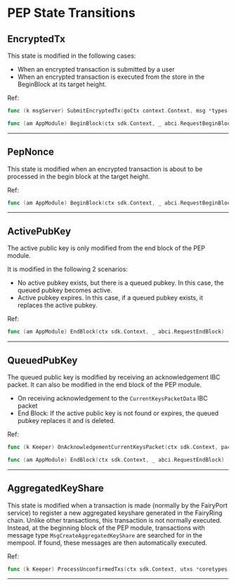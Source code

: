 # PEP State Transitions

## EncryptedTx

This state is modified in the following cases:

- When an encrypted transaction is submitted by a user
- When an encrypted transaction is executed from the store in the BeginBlock at its target height.

Ref:

```go
func (k msgServer) SubmitEncryptedTx(goCtx context.Context, msg *types.MsgSubmitEncryptedTx) (*types.MsgSubmitEncryptedTxResponse, error)

func (am AppModule) BeginBlock(ctx sdk.Context, _ abci.RequestBeginBlock)
```

---

## PepNonce

This state is modified when an encrypted transaction is about to be processed in the begin block at the target height.

Ref:

```go
func (am AppModule) BeginBlock(ctx sdk.Context, _ abci.RequestBeginBlock)
```

---

## ActivePubKey

The active public key is only modified from the end block of the PEP module.

It is modified in the following 2 scenarios:

- No active pubkey exists, but there is a queued pubkey. In this case, the queued pubkey becomes active.
- Active pubkey expires. In this case, if a queued pubkey exists, it replaces the active pubkey.

Ref:

```go
func (am AppModule) EndBlock(ctx sdk.Context, _ abci.RequestEndBlock) []abci.ValidatorUpdate
```

---

## QueuedPubKey

The queued public key is modified by receiving an acknowledgement IBC packet. It can also be modified in the end block of the PEP module.

- On receiving acknowledgement to the `CurrentKeysPacketData` IBC packet
- End Block: If the active public key is not found or expires, the queued pubkey replaces it and is deleted.

Ref:

```go
func (k Keeper) OnAcknowledgementCurrentKeysPacket(ctx sdk.Context, packet channeltypes.Packet, data types.CurrentKeysPacketData, ack channeltypes.Acknowledgement)

func (am AppModule) EndBlock(ctx sdk.Context, _ abci.RequestEndBlock) []abci.ValidatorUpdate
```

---

## AggregatedKeyShare

This state is modified when a transaction is made (normally by the FairyPort service) to register a new aggregated keyshare generated in the FairyRing chain. Unlike other transactions, this transaction is not normally executed. Instead, at the beginning block of the PEP module, transactions with message type `MsgCreateAggregatedKeyShare` are searched for in the mempool. If found, these messages are then automatically executed.

Ref:

```go
func (k Keeper) ProcessUnconfirmedTxs(ctx sdk.Context, utxs *coretypes.ResultUnconfirmedTxs) error
```

---
